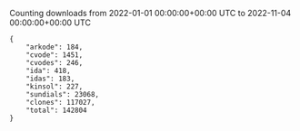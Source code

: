 
Counting downloads from 2022-01-01 00:00:00+00:00 UTC to 2022-11-04 00:00:00+00:00 UTC

```
{
    "arkode": 184,
    "cvode": 1451,
    "cvodes": 246,
    "ida": 418,
    "idas": 183,
    "kinsol": 227,
    "sundials": 23068,
    "clones": 117027,
    "total": 142804
}
```

